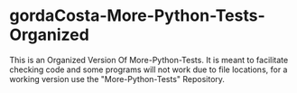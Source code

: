 # gordaCosta-More-Python-Tests-Organized
This is an Organized Version Of More-Python-Tests. It is meant to facilitate checking code and some programs will not work due to file locations, for a working version use the "More-Python-Tests" Repository. 
